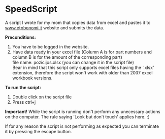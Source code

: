 # SpeedScript
A script I wrote for my mom that copies data from excel and pastes it to www.etpbonomi.it website and submits the data. 

<b>Preconditions:</b>
1. You have to be logged in the website.
2. Have data ready in your excel file (Column A is for  part numbers and column B is for the amount of the corresponding part)<br>file name: pozicijos.xlsx (you can change it in the script file)<br>Bear in mind that this script only supports excel files having the '.xlsx' extension, therefore the script won't work with older than 2007 excel workbook versions.

<b>To run the script:</b>
1. Double click on the script file
2. Press ctrl+j

<b>Important!</b> While the script is running don't perform any unecessary actions on the computer. The rule saying 'Look but don't touch' applies here. :)

If for any reason the script is not performing as expected you can terminate it by pressing the escape button.
